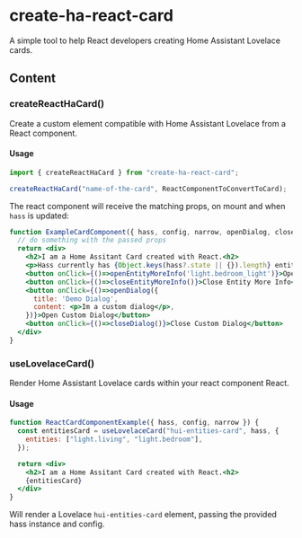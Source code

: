 # create-ha-react-card

A simple tool to help React developers creating Home Assistant Lovelace cards.

## Content

### createReactHaCard()

Create a custom element compatible with Home Assistant Lovelace from a React component.

#### Usage

```js
import { createReactHaCard } from "create-ha-react-card";

createReactHaCard("name-of-the-card", ReactComponentToConvertToCard);
```

The react component will receive the matching props, on mount and when `hass` is updated:

```jsx
function ExampleCardComponent({ hass, config, narrow, openDialog, closeDialog, openEntityMoreInfo, closeEntityMoreInfo }) {
  // do something with the passed props
  return <div>
    <h2>I am a Home Assitant Card created with React.<h2>
    <p>Hass currently has {Object.keys(hass?.state || {}).length} entities.</p>
    <button onClick={()=>openEntityMoreInfo('light.bedroom_light')}>Open Entity More Info</button>
    <button onClick={()=>closeEntityMoreInfo()}>Close Entity More Info</button>
    <button onClick={()=>openDialog({
      title: 'Demo Dialog',
      content: <p>Im a custom dialog</p>,
    })}>Open Custom Dialog</button>
    <button onClick={()=>closeDialog()}>Close Custom Dialog</button>
  </div>
}
```

### useLovelaceCard()

Render Home Assistant Lovelace cards within your react component React.

#### Usage

```jsx
function ReactCardComponentExample({ hass, config, narrow }) {
  const entitiesCard = useLovelaceCard("hui-entities-card", hass, {
    entities: ["light.living", "light.bedroom"],
  });

  return <div>
    <h2>I am a Home Assitant Card created with React.<h2>
    {entitiesCard}
  </div>
}
```

Will render a Lovelace `hui-entities-card` element, passing the provided hass instance and config.
